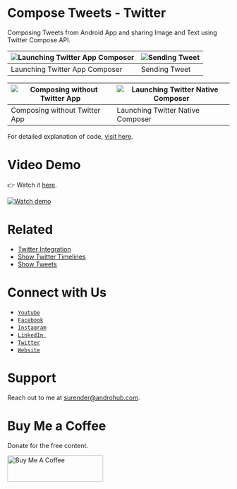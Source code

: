 # Compose Tweets - Twitter
Composing Tweets from Android App and sharing Image and Text using Twitter Compose API.

![Launching Twitter App Composer](https://i0.wp.com/www.androhub.com/wp-content/uploads/2018/01/twitter_application_composer.jpg?resize=576%2C1024) | ![Sending Tweet](https://i0.wp.com/www.androhub.com/wp-content/uploads/2018/01/sending_tweet.jpg?resize=768%2C542)
---|---
Launching Twitter App Composer | Sending Tweet

![Composing without Twitter App](https://i2.wp.com/www.androhub.com/wp-content/uploads/2018/01/compose_tweet_in_browser.jpg?resize=614%2C1024) | ![Launching Twitter Native Composer](https://i1.wp.com/www.androhub.com/wp-content/uploads/2018/01/twitter_native_composer.jpg?resize=576%2C1024) 
---|---
Composing without Twitter App | Launching Twitter Native Composer

For detailed explanation of code, [visit here](http://www.androhub.com/android-compose-tweets-twitter/).

# Video Demo
👉 Watch it <a href="https://youtu.be/MMgJT68_Olg">here</a>.
<br>

[![Watch demo](http://i3.ytimg.com/vi/MMgJT68_Olg/hqdefault.jpg)](https://youtu.be/MMgJT68_Olg)

# Related
- [Twitter Integration](http://www.androhub.com/android-twitter-integration/)
- [Show Twitter Timelines](http://www.androhub.com/android-twitter-show-timelines/)
- [Show Tweets](http://www.androhub.com/android-show-tweets/)

# Connect with Us
- <a href="https://www.youtube.com/channel/@Androhub" target="_blank">`Youtube`</a>
- <a href="https://www.facebook.com/androhubtutorial/" target="_blank">`Facebook`</a>
- <a href="https://www.instagram.com/androhub_tutorial" target="_blank">`Instagram`</a>
- <a href="https://www.linkedin.com/in/surender-kumar-681472a8?originalSubdomain=in" target="_blank">`LinkedIn `</a>
- <a href="https://twitter.com/sonusurender0/" target="_blank">`Twitter`</a>
- <a href="http://www.androhub.com/" target="_blank">`Website`</a>

# Support
Reach out to me at surender@androhub.com.

# Buy Me a Coffee
Donate for the free content.

<a href="https://www.buymeacoffee.com/androhub" target="_blank"><img src="https://cdn.buymeacoffee.com/buttons/v2/default-yellow.png" alt="Buy Me A Coffee" style="height: 60px !important;width: 217px !important;" ></a>
